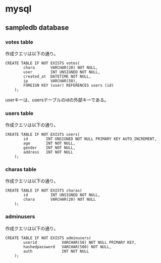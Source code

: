 # mysql
## sampledb database
### votes table
作成クエリは以下の通り。
```mysql
CREATE TABLE IF NOT EXISTS votes(
		chara       VARCHAR(20) NOT NULL,
		user        INT UNSIGNED NOT NULL,
		created_at  DATETIME NOT NULL,
		ip          VARCHAR(50),
		FOREIGN KEY (user) REFERENCES users (id)
	);
```
userキーは、usersテーブルのidの外部キーである。

### users table
作成クエリは以下の通り。
```mysql
CREATE TABLE IF NOT EXISTS users(
		id        INT UNSIGNED NOT NULL PRIMARY KEY AUTO_INCREMENT,
		age       INT NOT NULL,
		gender    INT NOT NULL,
		address   INT NOT NULL
	);
```

### charas table
作成クエリは以下の通り。
```mysql
CREATE TABLE IF NOT EXISTS charas(
		id          INT UNSIGNED NOT NULL,
		chara       VARCHAR(20) NOT NULL
	);
```

### adminusers
作成クエリは以下の通り。
```mysql
CREATE TABLE IF NOT EXISTS adminusers(
		userid           VARCHAR(50) NOT NULL PRIMARY KEY,
		hashedpassword   VARCHAR(500) NOT NULL,
		auth             INT NOT NULL
	);
```